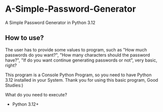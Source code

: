 # A-Simple-Password-Generator
A Simple Password Generator in Python 3.12

## How to use? 

The user has to provide some values to program, such as "How much passwords do you want?", "How many characters should the password have?", "If do you want continue generating passwords or not", very basic, right?

This program is a Console Python Program, so you need to have Python 3.12 installed in your System.
Thank you for using this basic program, Good Studies:)

What do you need to execute? 
- Python 3.12+
